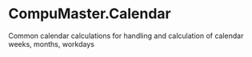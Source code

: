 # CompuMaster.Calendar
Common calendar calculations
for handling and calculation of calendar weeks, months, workdays
